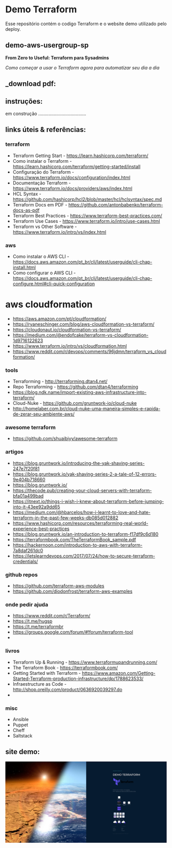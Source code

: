 # Demo Terraform

Esse repositório contém o codigo Terraform e o website demo utilizado pelo deploy.

## demo-aws-usergroup-sp

**From Zero to Useful: Terraform para Sysadmins** 

_Como começar a usar o Terraform agora para automatizar seu dia a dia_

## _download pdf:

## instruções:

em construção .....................................

## links úteis & referências:

### terraform
- Terraform Getting Start - https://learn.hashicorp.com/terraform/
- Como instalar o Terraform - https://learn.hashicorp.com/terraform/getting-started/install
- Configuração do Terraform - https://www.terraform.io/docs/configuration/index.html
- Documentação Terraform -  https://www.terraform.io/docs/providers/aws/index.html
- HCL Syntax - https://github.com/hashicorp/hcl2/blob/master/hcl/hclsyntax/spec.md
- Terraform Docs em PDF - https://github.com/antonbabenko/terraform-docs-as-pdf
- Terraform Best Practices - https://www.terraform-best-practices.com/
- Terraform Use Cases - https://www.terraform.io/intro/use-cases.html
- Terraform vs Other Software - https://www.terraform.io/intro/vs/index.html
  
### aws
- Como instalar o AWS CLI - https://docs.aws.amazon.com/pt_br/cli/latest/userguide/cli-chap-install.html
- Como configurar o AWS CLI - https://docs.aws.amazon.com/pt_br/cli/latest/userguide/cli-chap-configure.html#cli-quick-configuration

# aws cloudformation
- https://aws.amazon.com/pt/cloudformation/
- https://ryaneschinger.com/blog/aws-cloudformation-vs-terraform/
- https://cloudonaut.io/cloudformation-vs-terraform/
- https://medium.com/@endofcake/terraform-vs-cloudformation-1d9716122623
- https://www.terraform.io/intro/vs/cloudformation.html
- https://www.reddit.com/r/devops/comments/96jdmn/terraform_vs_cloudformation/

### tools
- Terraforming - http://terraforming.dtan4.net/
- Repo Terraforming - https://github.com/dtan4/terraforming
- https://blog.ndk.name/import-existing-aws-infrastructure-into-terraform/
- Cloud-Nuke - https://github.com/gruntwork-io/cloud-nuke
- http://homelaber.com.br/cloud-nuke-uma-maneira-simples-e-rapida-de-zerar-seu-ambiente-aws/

### awesome terraform
- https://github.com/shuaibiyy/awesome-terraform

### artigos
- https://blog.gruntwork.io/introducing-the-yak-shaving-series-247e7f20f81
- https://blog.gruntwork.io/yak-shaving-series-2-a-tale-of-12-errors-9e404b718660
- https://blog.gruntwork.io/
- https://thecode.pub/creating-your-cloud-servers-with-terraform-bfa01a499bad
- https://itnext.io/things-i-wish-i-knew-about-terraform-before-jumping-into-it-43ee92a9dd65
- https://medium.com/@hbarcelos/how-i-learnt-to-love-and-hate-terraform-in-the-past-few-weeks-db085d012882
- https://www.hashicorp.com/resources/terraforming-real-world-experience-best-practices
- https://blog.gruntwork.io/an-introduction-to-terraform-f17df9c6d180
- https://terraformbook.com/TheTerraformBook_sample.pdf
- https://hackernoon.com/introduction-to-aws-with-terraform-7a8daf261dc0
- https://letslearndevops.com/2017/07/24/how-to-secure-terraform-credentials/
 
### github repos
- https://github.com/terraform-aws-modules
- https://github.com/diodonfrost/terraform-aws-examples

### onde pedir ajuda
- https://www.reddit.com/r/Terraform/
- https://t.me/hugsp
- https://t.me/terraformbr
- https://groups.google.com/forum/#!forum/terraform-tool
- 
### livros
- Terraform Up & Running - https://www.terraformupandrunning.com/
- The Terraform Book - https://terraformbook.com/
- Getting Started with Terraform - https://www.amazon.com/Getting-Started-Terraform-production-infrastructure/dp/1788623533/
- Infraestructure as Code - http://shop.oreilly.com/product/0636920039297.do
- 
### misc
- Ansible
- Puppet
- Cheff
- Saltstack


## site demo:

![Site Demo](../images/demo.jpg)